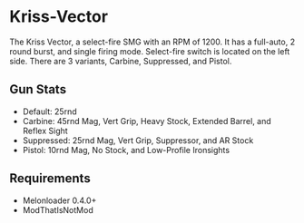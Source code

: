 # Kriss-Vector
The Kriss Vector, a select-fire SMG with an RPM of 1200. It has a full-auto, 2 round burst, and single firing mode. Select-fire switch is located on the left side. There are 3 variants, Carbine, Suppressed, and Pistol.

## Gun Stats
- Default: 25rnd
- Carbine: 45rnd Mag, Vert Grip, Heavy Stock, Extended Barrel, and Reflex Sight
- Suppressed: 25rnd Mag, Vert Grip, Suppressor, and AR Stock
- Pistol: 10rnd Mag, No Stock, and Low-Profile Ironsights

## Requirements 
- Melonloader 0.4.0+
- ModThatIsNotMod
